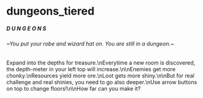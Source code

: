 # dungeons_tiered
##### D U N G E O N S

######     ~You put your robe and wizard hat on. You are still in a dungeon.~


Expand into the depths for treasure.\nEverytime a new room is discovered, the depth-meter in your left top will increase.\n\nEnemies get more chonky.\nResources yield more ore.\nLoot gets more shiny.\n\nBut for real challenge and real shinies, you need to go also deeper.\nUse arrow buttons on top to change floors!\n\nHow far can you make it?
